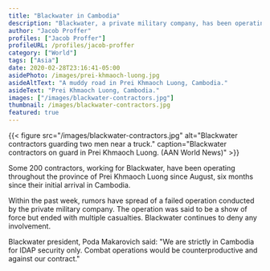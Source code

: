 ```yaml
---
title: "Blackwater in Cambodia"
description: "Blackwater, a private military company, has been operating in Cambodia within the area of Prei Khmaoch Luong."
author: "Jacob Proffer"
profiles: ["Jacob Proffer"]
profileURL: /profiles/jacob-proffer
category: ["World"]
tags: ["Asia"]
date: 2020-02-28T23:16:41-05:00
asidePhoto: /images/prei-khmaoch-luong.jpg
asideAltText: "A muddy road in Prei Khmaoch Luong, Cambodia."
asideText: "Prei Khmaoch Luong, Cambodia."
images: ["/images/blackwater-contractors.jpg"]
thumbnail: /images/blackwater-contractors.jpg
featured: true
---
```


{{< figure src="/images/blackwater-contractors.jpg" alt="Blackwater contractors guarding two men near a truck." caption="Blackwater contractors on guard in Prei Khmaoch Luong. (AAN World News)" >}}

Some 200 contractors, working for Blackwater, have been operating throughout the province of Prei Khmaoch Luong since August, six months since their initial arrival in Cambodia.

Within the past week, rumors have spread of a failed operation conducted by the private military company. The operation was said to be a show of force but ended with multiple casualties. Blackwater continues to deny any involvement.

Blackwater president, Poda Makarovich said: "We are strictly in Cambodia for IDAP security only. Combat operations would be counterproductive and against our contract."
